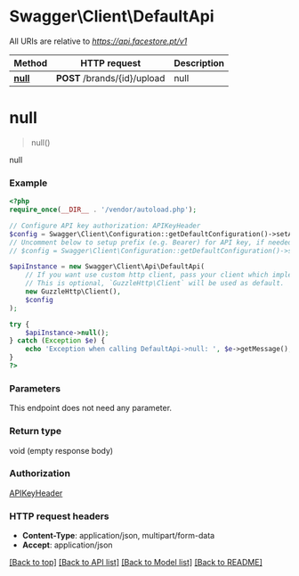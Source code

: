 # Swagger\Client\DefaultApi

All URIs are relative to *https://api.facestore.pt/v1*

Method | HTTP request | Description
------------- | ------------- | -------------
[**null**](DefaultApi.md#null) | **POST** /brands/{id}/upload | null


# **null**
> null()

null

### Example
```php
<?php
require_once(__DIR__ . '/vendor/autoload.php');

// Configure API key authorization: APIKeyHeader
$config = Swagger\Client\Configuration::getDefaultConfiguration()->setApiKey('APIToken', 'YOUR_API_KEY');
// Uncomment below to setup prefix (e.g. Bearer) for API key, if needed
// $config = Swagger\Client\Configuration::getDefaultConfiguration()->setApiKeyPrefix('APIToken', 'Bearer');

$apiInstance = new Swagger\Client\Api\DefaultApi(
    // If you want use custom http client, pass your client which implements `GuzzleHttp\ClientInterface`.
    // This is optional, `GuzzleHttp\Client` will be used as default.
    new GuzzleHttp\Client(),
    $config
);

try {
    $apiInstance->null();
} catch (Exception $e) {
    echo 'Exception when calling DefaultApi->null: ', $e->getMessage(), PHP_EOL;
}
?>
```

### Parameters
This endpoint does not need any parameter.

### Return type

void (empty response body)

### Authorization

[APIKeyHeader](../../README.md#APIKeyHeader)

### HTTP request headers

 - **Content-Type**: application/json, multipart/form-data
 - **Accept**: application/json

[[Back to top]](#) [[Back to API list]](../../README.md#documentation-for-api-endpoints) [[Back to Model list]](../../README.md#documentation-for-models) [[Back to README]](../../README.md)

